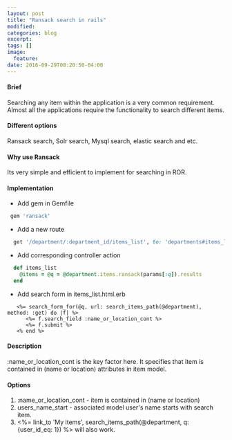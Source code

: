 ```yaml
---
layout: post
title: "Ransack search in rails"
modified:
categories: blog
excerpt:
tags: []
image:
  feature:
date: 2016-09-29T08:20:50-04:00
---
```


#### Brief

Searching any item within the application is a very common requirement. Almost all the applications require the functionality to search different items.

#### Different options

Ransack search, Solr search, Mysql search, elastic search and etc.

#### Why use Ransack

Its very simple and efficient to implement for searching in ROR.

#### Implementation

* Add gem in Gemfile

```ruby
 gem 'ransack'
``` 

* Add a new route 

```ruby
  get '/department/:department_id/items_list', to: 'departments#items_list', as: 'search_items' 
```

* Add corresponding controller action 

```ruby
  def items_list
    @items = @q = @department.items.ransack(params[:q]).results
  end 
```

* Add search form in items_list.html.erb

```
   <%= search_form_for(@q, url: search_items_path(@department), method: :get) do |f| %>
      <%= f.search_field :name_or_location_cont %>
      <%= f.submit %>
   <% end %>
```

#### Description

:name_or_location_cont is the key factor here. It specifies that item is contained in (name or location) attributes in 
item model.

#### Options

1. :name_or_location_cont -  item is contained in (name or location)
2. users_name_start -  associated model user's name starts with search item.
3. <%= link_to 'My items', search_items_path(@department, q: {user_id_eq: 1}) %>  will also work.
